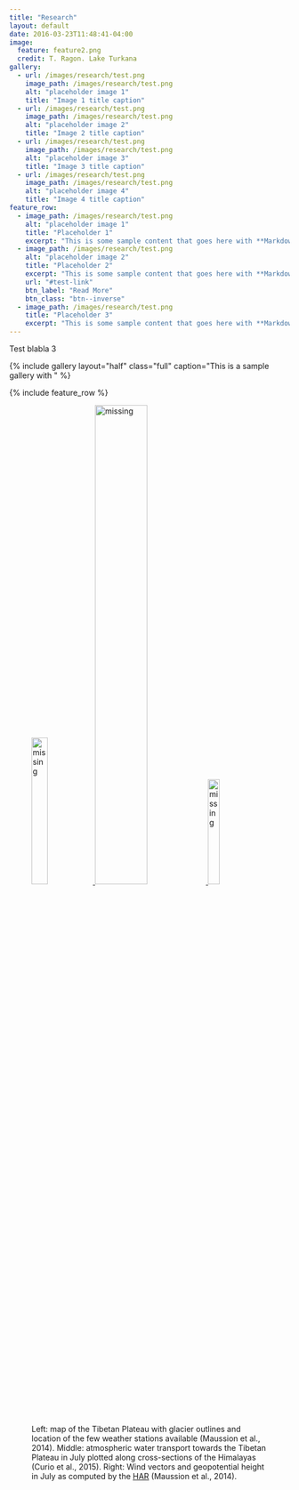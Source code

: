 ```yaml
---
title: "Research"
layout: default
date: 2016-03-23T11:48:41-04:00
image:
  feature: feature2.png
  credit: T. Ragon. Lake Turkana
gallery:
  - url: /images/research/test.png
    image_path: /images/research/test.png
    alt: "placeholder image 1"
    title: "Image 1 title caption"
  - url: /images/research/test.png
    image_path: /images/research/test.png
    alt: "placeholder image 2"
    title: "Image 2 title caption"
  - url: /images/research/test.png
    image_path: /images/research/test.png
    alt: "placeholder image 3"
    title: "Image 3 title caption"
  - url: /images/research/test.png
    image_path: /images/research/test.png
    alt: "placeholder image 4"
    title: "Image 4 title caption"
feature_row:
  - image_path: /images/research/test.png
    alt: "placeholder image 1"
    title: "Placeholder 1"
    excerpt: "This is some sample content that goes here with **Markdown** formatting."
  - image_path: /images/research/test.png
    alt: "placeholder image 2"
    title: "Placeholder 2"
    excerpt: "This is some sample content that goes here with **Markdown** formatting."
    url: "#test-link"
    btn_label: "Read More"
    btn_class: "btn--inverse"
  - image_path: /images/research/test.png
    title: "Placeholder 3"
    excerpt: "This is some sample content that goes here with **Markdown** formatting."
---
```


Test blabla 3

{% include gallery layout="half" class="full" caption="This is a sample gallery with " %}

{% include feature_row %}




<figure>
    <a href="/images/research/Fig_HARDom.jpg" >
    <img src="/images/research/Fig_HARDom.jpg" alt="missing" width="26%" />
    </a>
    <a href="/images/research/Fig_Curio.jpg" >
    <img src="/images/research/Fig_Curio.jpg" alt="missing" width="47%" />
    </a>
    <a href="/images/research/Fig_Clim.jpg" >
    <img src="/images/research/Fig_Clim.jpg" alt="missing" width="22%" />
    </a>
    <figcaption>Left: map of the Tibetan Plateau with glacier outlines and location
    of the few weather stations available (Maussion et al., 2014). Middle: atmospheric
    water transport towards the Tibetan Plateau in July plotted along cross-sections
    of the Himalayas (Curio et al., 2015). Right: Wind vectors and geopotential
    height in July as computed by the  <a href="http://www.klima.tu-berlin.de/har/">HAR</a>  
    (Maussion et al., 2014). </figcaption>
</figure>
